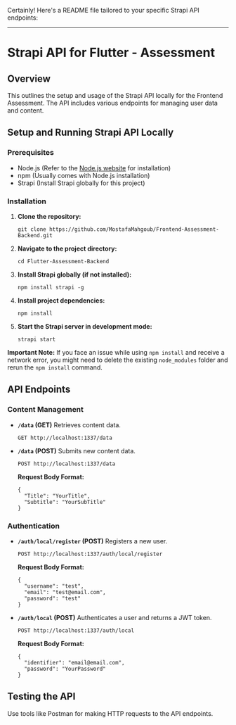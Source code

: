 Certainly! Here's a README file tailored to your specific Strapi API endpoints:

---

# Strapi API for Flutter - Assessment

## Overview

This outlines the setup and usage of the Strapi API locally for the Frontend Assessment. The API includes various endpoints for managing user data and content.

## Setup and Running Strapi API Locally

### Prerequisites

- Node.js (Refer to the [Node.js website](https://nodejs.org/) for installation)
- npm (Usually comes with Node.js installation)
- Strapi (Install Strapi globally for this project)

### Installation

1. **Clone the repository:**
   ```
   git clone https://github.com/MostafaMahgoub/Frontend-Assessment-Backend.git
   ```
2. **Navigate to the project directory:**
   ```
   cd Flutter-Assessment-Backend
   ```
3. **Install Strapi globally (if not installed):**
   ```
   npm install strapi -g
   ```
4. **Install project dependencies:**
   ```
   npm install
   ```
5. **Start the Strapi server in development mode:**
   ```
   strapi start
   ```

**Important Note:** If you face an issue while using `npm install` and receive a network error, you might need to delete the existing `node_modules` folder and rerun the `npm install` command.

## API Endpoints

### Content Management

- **`/data` (GET)**
  Retrieves content data.

  ```
  GET http://localhost:1337/data
  ```

- **`/data` (POST)**
  Submits new content data.
  ```
  POST http://localhost:1337/data
  ```
  **Request Body Format:**
  ```
  {
    "Title": "YourTitle",
    "Subtitle": "YourSubTitle"
  }
  ```

### Authentication

- **`/auth/local/register` (POST)**
  Registers a new user.

  ```
  POST http://localhost:1337/auth/local/register
  ```

  **Request Body Format:**

  ```
  {
    "username": "test",
    "email": "test@email.com",
    "password": "test"
  }
  ```

- **`/auth/local` (POST)**
  Authenticates a user and returns a JWT token.
  ```
  POST http://localhost:1337/auth/local
  ```
  **Request Body Format:**
  ```
  {
    "identifier": "email@email.com",
    "password": "YourPassword"
  }
  ```

## Testing the API

Use tools like Postman for making HTTP requests to the API endpoints.
